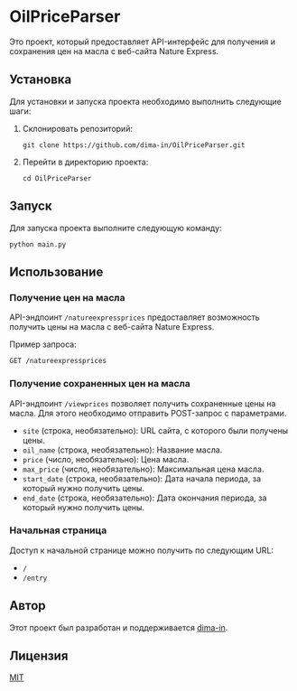# OilPriceParser

Это проект, который предоставляет API-интерфейс для получения и сохранения цен на масла с веб-сайта Nature Express. 

## Установка

Для установки и запуска проекта необходимо выполнить следующие шаги:

1. Склонировать репозиторий:

   ```shell
   git clone https://github.com/dima-in/OilPriceParser.git
   ```

2. Перейти в директорию проекта:

   ```shell
   cd OilPriceParser
   ```

## Запуск

Для запуска проекта выполните следующую команду:

```shell
python main.py
```

## Использование

### Получение цен на масла

API-эндпоинт `/natureexpressprices` предоставляет возможность получить цены на масла с веб-сайта Nature Express. 

Пример запроса:

```http
GET /natureexpressprices
```

### Получение сохраненных цен на масла

API-эндпоинт `/viewprices` позволяет получить сохраненные цены на масла. Для этого необходимо отправить POST-запрос с параметрами.

- `site` (строка, необязательно): URL сайта, с которого были получены цены.
- `oil_name` (строка, необязательно): Название масла.
- `price` (число, необязательно): Цена масла.
- `max_price` (число, необязательно): Максимальная цена масла.
- `start_date` (строка, необязательно): Дата начала периода, за который нужно получить цены.
- `end_date` (строка, необязательно): Дата окончания периода, за который нужно получить цены.

### Начальная страница

Доступ к начальной странице можно получить по следующим URL:

- `/`
- `/entry`

## Автор

Этот проект был разработан и поддерживается [dima-in](https://github.com/dima-in).

## Лицензия

[MIT](LICENSE)
